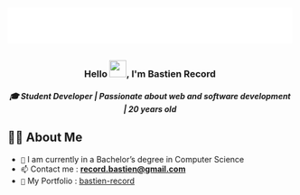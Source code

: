<h1 align="center">
  <img src="https://github.com/bastos-rcd/bastos-rcd/blob/master/name.svg"/>
</h1>

<h3 align="center">
  Hello <img src="https://raw.githubusercontent.com/MartinHeinz/MartinHeinz/master/wave.gif" width="30px" height="30"/>, I'm Bastien Record
</h3>
<h5 align="center">
  🎓 <strong>Student Developer</strong> | Passionate about web and software development | 20 years old
</h5>

## 🙋‍♂️ About Me

- `🌱` I am currently in a Bachelor’s degree in Computer Science
- `📫` Contact me : **record.bastien@gmail.com**
- `📄` My Portfolio : [bastien-record](https://bastien-record.web.app/)
